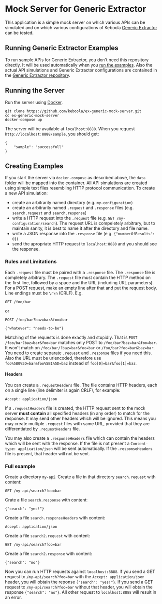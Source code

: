 # Mock Server for Generic Extractor
This application is a simple mock server on which various APIs can be simulated and on which
various configurations of Keboola [Generic Extractor](todo) can be tested.

## Running Generic Extractor Examples
To run sample APIs for Generic Extractor, you don't need this repository directly. It will be used 
automatically when you [run the examples](http://developers.keboola.com/extend/generic-extractor/running/#running-examples).
Also the actual API simulations and Generic Extractor configurations are contained in the 
[Generic Extractor repository](https://github.com/keboola/generic-extractor/).

## Running the Server
Run the server using [Docker](https://www.docker.com/). 

```
git clone https://github.com/keboola/ex-generic-mock-server.git
cd ex-generic-mock-server
docker-compose up
```

The server will be available at `localhost:8888`. When you request `http://localhost:8888/sample`, you should get:

```
{
	"sample": "successfull"
}
```

## Creating Examples
If you start the server via `docker-compose` as described above, the `data` folder will be mapped into the container. All API simulations
are created using simple text files resembling HTTP protocol communication. To create a new API simulation:

- create an arbitrarily named directory (e.g. `my-configuration`)
- create an arbitrarily named `.request` and `.response` files (e.g. `search.request` and `search.response`)
- write a HTTP request into the `.request` file (e.g. `GET /my-configuration/search`). The request URL is compeletely arbitrary, but 
to maintain sanity, it is best to name it after the directory and file name.
- write a JSON response into the `.response` file (e.g. `{"numberOfResults": 0}`) 
- send the apropriate HTTP request to `localhost:8888` and you should see the response.

### Rules and Limitations
Each `.request` file must be paired with a `.response` file. The `.response` file is completely arbitrary. The `.request` file must 
contain the HTTP method on the first line, followed by a space and the URL (including URL parameters). For a POST request, make an 
empty line after that and put the request body. Line endings must be `\r\n` (CRLF). E.g.

```
GET /foo/bar
```

or 

```
POST /foo/bar?baz=bar&foo=bar

{"whatever": "needs-to-be"}
```

Matching of the requests is done exactly and stupidly. That is `POST /foo/bar?baz=bar&foo=bar` matches only POST to `/foo/bar?baz=bar&foo=bar`. 
It won't match on `/foo/bar/?baz=bar&foo=bar` or `/foo/bar?foo=bar&baz=bar`. You need to create separate `.request` and `.response` files 
if you need this. Also the URL must be urlencoded, therefore use `foo%5B0%5D=bar&foo%5B1%5D=baz` instead of `foo[0]=bar&foo[1]=baz`.

#### Headers
You can create a `.requestHeaders` file. The file contains HTTP headers, each on a single line (line delimiter is again CRLF), for example:

```
Accept: application/json
```

If a `.requestHeaders` file is created, the HTTP request sent to the mock server **must contain** all specified headers (in any order) to
match for the response. It may send other headers which will be ignored. This means you may create multiple `.request` files with same URL,
provided that they are differentiated by `.requestHeaders` file. 

You may also create a `.responseHeaders` file which can contain the headers which will be sent with the response. If the file is not present
a `Content-type: application/json` will be sent automatically. If the `.responseHeaders` file is present, that header will not be sent.

### Full example
Create a directory `my-api`. Create a file in that directory `search.request` with content:

```
GET /my-api/search?foo=bar
```

Crate a file `search.response` with content:

```
{"search": "yes!"}
```

Create a file `search.responseHeaders` with content:

```
Accept: application/json
```

Create a file `search2.request` with content:

```
GET /my-api/search?foo=bar
```

Create a file `search2.response` with content:

```
{"search": "no"}
```

Now you can run HTTP requests against `localhost:8888`. If you send a GET request to `/my-api/search?foo=bar` with the 
`Accept: application/json` header, you will obtain the reponse `{"search": "yes!"}`. If you send a GET request to 
`/my-api/search?foo=bar` without that header, you will obtain the response `{"search": "no"}`. All other request to 
`localhost:8888` will result in an error.
